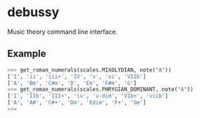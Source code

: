 # debussy
Music theory command line interface.

## Example
```python
>>> get_roman_numerals(scales.MIXOLYDIAN, note("A"))
['I', 'ii', 'iii+', 'IV', 'v', 'vi', 'VIIb']
['A', 'Bm', 'C#m', 'D', 'Em', 'F#m', 'G']
>>> get_roman_numerals(scales.PHRYGIAN_DOMINANT, note("A")) 
['I', 'IIb', 'III+', 'iv', 'v-dim', 'VIb+', 'viib']
['A', 'A#', 'C#+', 'Dm', 'Edim', 'F+', 'Gm']
>>>
```